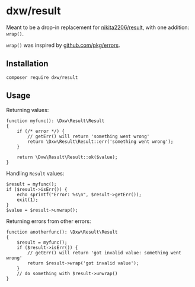 # dxw/result

Meant to be a drop-in replacement for [nikita2206/result](https://github.com/nikita2206/result), with one addition: `wrap()`.

`wrap()` was inspired by [github.com/pkg/errors](https://godoc.org/github.com/pkg/errors#Wrap).

## Installation

    composer require dxw/result

## Usage

Returning values:

    function myfunc(): \Dxw\Result\Result
    {
        if (/* error */) {
            // getErr() will return 'something went wrong'
            return \Dxw\Result\Result::err('something went wrong');
        }

        return \Dxw\Result\Result::ok($value);
    }

Handling `Result` values:

    $result = myfunc();
    if ($result->isErr()) {
        echo sprintf("Error: %s\n", $result->getErr());
        exit(1);
    }
    $value = $result->unwrap();

Returning errors from other errors:

    function anotherfunc(): \Dxw\Result\Result
    {
        $result = myfunc();
        if ($result->isErr()) {
            // getErr() will return 'got invalid value: something went wrong'
            return $result->wrap('got invalid value');
        }
        // do something with $result->unwrap()
    }
